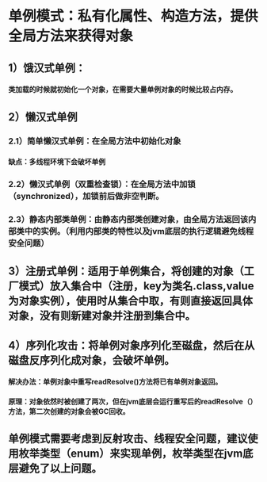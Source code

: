# 单例模式：私有化属性、构造方法，提供全局方法来获得对象
## 1）饿汉式单例：
#### 类加载的时候就初始化一个对象，在需要大量单例对象的时候比较占内存。
## 2）懒汉式单例
### 2.1）简单懒汉式单例：在全局方法中初始化对象
#### 缺点：多线程环境下会破坏单例
### 2.2）懒汉式单例（双重检查锁）：在全局方法中加锁（synchronized），加锁前后做非空判断。
### 2.3）静态内部类单例：由静态内部类创建对象，由全局方法返回该内部类中的实例。（利用内部类的特性以及jvm底层的执行逻辑避免线程安全问题）
## 3）注册式单例：适用于单例集合，将创建的对象（工厂模式）放入集合中（注册，key为类名.class,value为对象实例），使用时从集合中取，有则直接返回具体对象，没有则新建对象并注册到集合中。
## 4）序列化攻击：将单例对象序列化至磁盘，然后在从磁盘反序列化成对象，会破坏单例。
#### 解决办法：单例对象中重写readResolve()方法将已有单例对象返回。
#### 原理：对象依然时被创建了两次，但在jvm底层会运行重写后的readResolve（）方法，第二次创建的对象会被GC回收。
## 单例模式需要考虑到反射攻击、线程安全问题，建议使用枚举类型（enum）来实现单例，枚举类型在jvm底层避免了以上问题。

